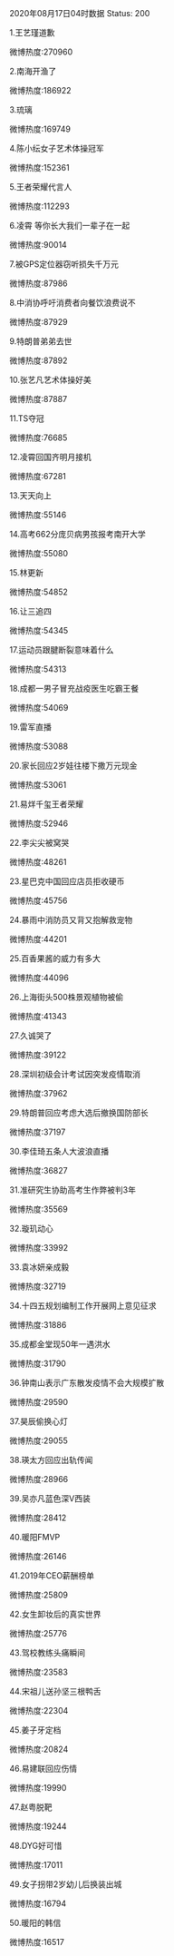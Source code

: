 2020年08月17日04时数据
Status: 200

1.王艺瑾道歉

微博热度:270960

2.南海开渔了

微博热度:186922

3.琉璃

微博热度:169749

4.陈小纭女子艺术体操冠军

微博热度:152361

5.王者荣耀代言人

微博热度:112293

6.凌霄 等你长大我们一辈子在一起

微博热度:90014

7.被GPS定位器窃听损失千万元

微博热度:87986

8.中消协呼吁消费者向餐饮浪费说不

微博热度:87929

9.特朗普弟弟去世

微博热度:87892

10.张艺凡艺术体操好美

微博热度:87887

11.TS夺冠

微博热度:76685

12.凌霄回国齐明月接机

微博热度:67281

13.天天向上

微博热度:55146

14.高考662分庞贝病男孩报考南开大学

微博热度:55080

15.林更新

微博热度:54852

16.让三追四

微博热度:54345

17.运动员跟腱断裂意味着什么

微博热度:54313

18.成都一男子冒充战疫医生吃霸王餐

微博热度:54069

19.雷军直播

微博热度:53088

20.家长回应2岁娃往楼下撒万元现金

微博热度:53061

21.易烊千玺王者荣耀

微博热度:52946

22.李尖尖被窝哭

微博热度:48261

23.星巴克中国回应店员拒收硬币

微博热度:45756

24.暴雨中消防员又背又抱解救宠物

微博热度:44201

25.百香果酱的威力有多大

微博热度:44096

26.上海街头500株景观植物被偷

微博热度:41343

27.久诚哭了

微博热度:39122

28.深圳初级会计考试因突发疫情取消

微博热度:37962

29.特朗普回应考虑大选后撤换国防部长

微博热度:37197

30.李佳琦五条人大波浪直播

微博热度:36827

31.准研究生协助高考生作弊被判3年

微博热度:35569

32.璇玑动心

微博热度:33992

33.袁冰妍亲成毅

微博热度:32719

34.十四五规划编制工作开展网上意见征求

微博热度:31886

35.成都金堂现50年一遇洪水

微博热度:31790

36.钟南山表示广东散发疫情不会大规模扩散

微博热度:29590

37.昊辰偷换心灯

微博热度:29055

38.瑛太方回应出轨传闻

微博热度:28966

39.吴亦凡蓝色深V西装

微博热度:28412

40.暖阳FMVP

微博热度:26146

41.2019年CEO薪酬榜单

微博热度:25809

42.女生卸妆后的真实世界

微博热度:25776

43.驾校教练头痛瞬间

微博热度:23583

44.宋祖儿送孙坚三根鸭舌

微博热度:22304

45.姜子牙定档

微博热度:20824

46.易建联回应伤情

微博热度:19990

47.赵粤脱靶

微博热度:19244

48.DYG好可惜

微博热度:17011

49.女子拐带2岁幼儿后换装出城

微博热度:16794

50.暖阳的韩信

微博热度:16517

